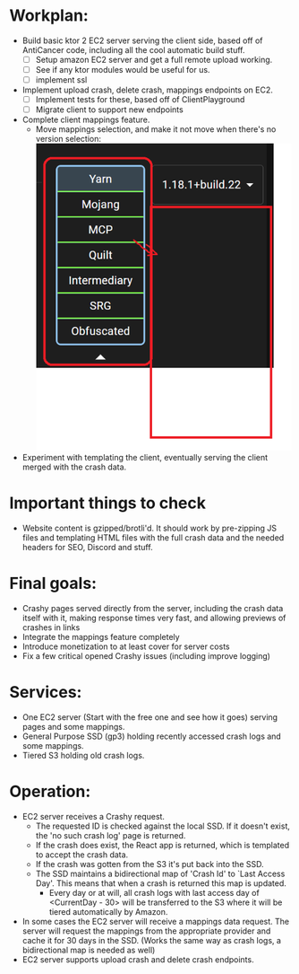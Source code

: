 
# Workplan:


- Build basic ktor 2 EC2 server serving the client side, based off of AntiCancer code, including all the cool automatic build stuff.
  - [ ] Setup amazon EC2 server and get a full remote upload working. 
  - [ ] See if any ktor modules would be useful for us. 
  - [ ] implement ssl
- Implement upload crash, delete crash, mappings endpoints on EC2.
  -[ ] Implement tests for these, based off of ClientPlayground
  -[ ] Migrate client to support new endpoints
- Complete client mappings feature.
  - Move mappings selection, and make it not move when there's no version selection:  
  ![img.png](img.png)
- Experiment with templating the client, eventually serving the client merged with the crash data.

# Important things to check
- Website content is gzipped/brotli'd. It should work by pre-zipping JS files and templating HTML files with the full crash data and the needed headers for SEO, Discord and stuff. 




# Final goals:
- Crashy pages served directly from the server, including the crash data itself with it, making response times very fast, and allowing previews of crashes in links
- Integrate the mappings feature completely
- Introduce monetization to at least cover for server costs
- Fix a few critical opened Crashy issues (including improve logging)

# Services:

- One EC2 server (Start with the free one and see how it goes) serving pages and some mappings. 
- General Purpose SSD (gp3) holding recently accessed crash logs and some mappings.
- Tiered S3 holding old crash logs.

# Operation:

- EC2 server receives a Crashy request. 
  - The requested ID is checked against the local SSD. If it doesn't exist, the 'no such crash log' page is returned.
  - If the crash does exist, the React app is returned, which is templated to accept the crash data. 
  - If the crash was gotten from the S3 it's put back into the SSD. 
  - The SSD maintains a bidirectional map of 'Crash Id' to `Last Access Day'. This means that when a crash is returned this map is updated. 
    - Every day or at will, all crash logs with last access day of <CurrentDay - 30> will be transferred to the S3 where it will be tiered automatically by Amazon.
- In some cases the EC2 server will receive a mappings data request. The server will request the mappings from the appropriate provider and cache it for 30 days in the SSD. (Works the same way as crash logs, a bidirectional map is needed as well)
- EC2 server supports upload crash and delete crash endpoints.
